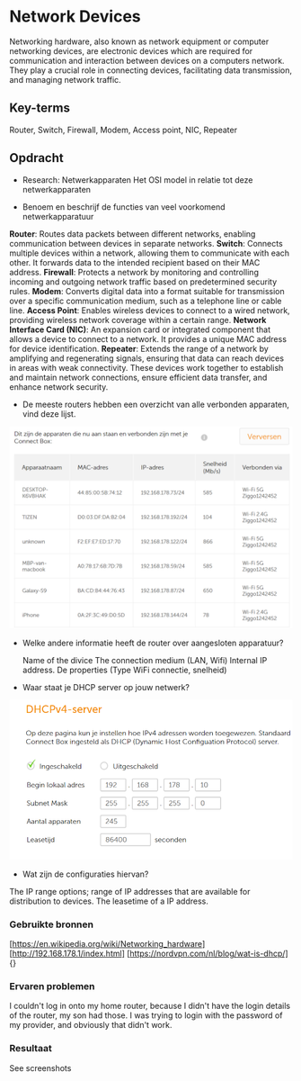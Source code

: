 # Network Devices

Networking hardware, also known as network equipment or computer networking devices, are electronic devices which are required for communication and interaction between devices on a computers network. They play a crucial role in connecting devices, facilitating data transmission, and managing network traffic. 


## Key-terms

Router, Switch, Firewall, Modem, Access point, NIC, Repeater

## Opdracht

- Research:
Netwerkapparaten
Het OSI model in relatie tot deze netwerkapparaten

- Benoem en beschrijf de functies van veel voorkomend netwerkapparatuur

**Router**: Routes data packets between different networks, enabling communication between devices in separate networks.
**Switch**: Connects multiple devices within a network, allowing them to communicate with each other. It forwards data to the intended recipient based on their MAC address.
**Firewall**: Protects a network by monitoring and controlling incoming and outgoing network traffic based on predetermined security rules.
**Modem**: Converts digital data into a format suitable for transmission over a specific communication medium, such as a telephone line or cable line.
**Access Point**: Enables wireless devices to connect to a wired network, providing wireless network coverage within a certain range.
**Network Interface Card (NIC)**: An expansion card or integrated component that allows a device to connect to a network. It provides a unique MAC address for device identification.
**Repeater**: Extends the range of a network by amplifying and regenerating signals, ensuring that data can reach devices in areas with weak connectivity. These devices work together to establish and maintain network connections, ensure efficient data transfer, and enhance network security.

- De meeste routers hebben een overzicht van alle verbonden apparaten, vind deze lijst.

![Router_connections](/00_includes/Network_divices/Router_connections.PNG)


- Welke andere informatie heeft de router over aangesloten apparatuur?

    Name of the divice
    The connection medium (LAN, Wifi)
    Internal IP address.
    De properties (Type WiFi connectie, snelheid)

- Waar staat je DHCP server op jouw netwerk? 

![DHCP_server](/00_includes/Network_divices/DHCP_server.PNG)

- Wat zijn de configuraties hiervan?

The IP range options; range of IP addresses that are available for distribution to devices.
The leasetime of a IP address.

### Gebruikte bronnen
[https://en.wikipedia.org/wiki/Networking_hardware] [http://192.168.178.1/index.html] [https://nordvpn.com/nl/blog/wat-is-dhcp/] {}


### Ervaren problemen
I couldn't log in onto my home router, because I didn't have the login details of the router, my son had those. I was trying to login with the password of my provider, and obviously that didn't work.

### Resultaat
See screenshots
